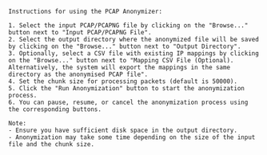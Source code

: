     Instructions for using the PCAP Anonymizer:

    1. Select the input PCAP/PCAPNG file by clicking on the "Browse..." button next to "Input PCAP/PCAPNG File".
    2. Select the output directory where the anonymized file will be saved by clicking on the "Browse..." button next to "Output Directory".
    3. Optionally, select a CSV file with existing IP mappings by clicking on the "Browse..." button next to "Mapping CSV File (Optional). Alternatively, the system will export the mappings in the same directory as the anonymised PCAP file".
    4. Set the chunk size for processing packets (default is 50000).
    5. Click the "Run Anonymization" button to start the anonymization process.
    6. You can pause, resume, or cancel the anonymization process using the corresponding buttons.

    Note:
    - Ensure you have sufficient disk space in the output directory.
    - Anonymization may take some time depending on the size of the input file and the chunk size.
